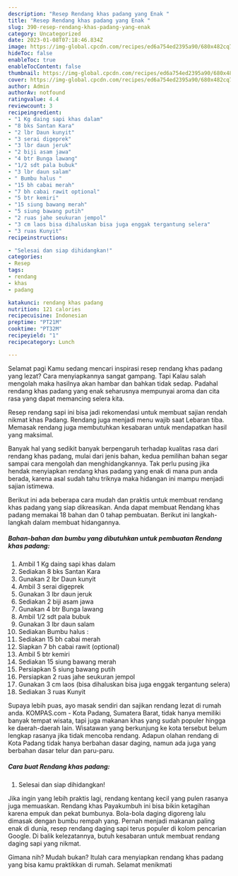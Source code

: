 ```yaml
---
description: "Resep Rendang khas padang yang Enak "
title: "Resep Rendang khas padang yang Enak "
slug: 390-resep-rendang-khas-padang-yang-enak
category: Uncategorized
date: 2023-01-08T07:18:46.834Z
image: https://img-global.cpcdn.com/recipes/ed6a754ed2395a90/680x482cq70/rendang-khas-padang-foto-resep-utama.jpg
hideToc: false
enableToc: true
enableTocContent: false
thumbnail: https://img-global.cpcdn.com/recipes/ed6a754ed2395a90/680x482cq70/rendang-khas-padang-foto-resep-utama.jpg
cover: https://img-global.cpcdn.com/recipes/ed6a754ed2395a90/680x482cq70/rendang-khas-padang-foto-resep-utama.jpg
author: Admin
authorAv: notfound
ratingvalue: 4.4
reviewcount: 3
recipeingredient:
- "1 Kg daing sapi khas dalam"
- "8 bks Santan Kara"
- "2 lbr Daun kunyit"
- "3 serai digeprek"
- "3 lbr daun jeruk"
- "2 biji asam jawa"
- "4 btr Bunga lawang"
- "1/2 sdt pala bubuk"
- "3 lbr daun salam"
- " Bumbu halus "
- "15 bh cabai merah"
- "7 bh cabai rawit optional"
- "5 btr kemiri"
- "15 siung bawang merah"
- "5 siung bawang putih"
- "2 ruas jahe seukuran jempol"
- "3 cm laos bisa dihaluskan bisa juga enggak tergantung selera"
- "3 ruas Kunyit"
recipeinstructions:

- "Selesai dan siap dihidangkan!"
categories:
- Resep
tags:
- rendang
- khas
- padang

katakunci: rendang khas padang 
nutrition: 121 calories
recipecuisine: Indonesian
preptime: "PT21M"
cooktime: "PT32M"
recipeyield: "1"
recipecategory: Lunch

---
```



Selamat pagi Kamu sedang mencari inspirasi resep rendang khas padang yang lezat? Cara menyiapkannya sangat gampang. Tapi Kalau salah mengolah maka hasilnya akan hambar dan bahkan tidak sedap. Padahal rendang khas padang yang enak seharusnya mempunyai aroma dan cita rasa yang dapat memancing selera kita.


Resep rendang sapi ini bisa jadi rekomendasi untuk membuat sajian rendah nikmat khas Padang. Rendang juga menjadi menu wajib saat Lebaran tiba. Memasak rendang juga membutuhkan kesabaran untuk mendapatkan hasil yang maksimal.

Banyak hal yang sedikit banyak berpengaruh terhadap kualitas rasa dari rendang khas padang, mulai dari jenis bahan, kedua pemilihan bahan segar sampai cara mengolah dan menghidangkannya. Tak perlu pusing jika hendak menyiapkan rendang khas padang yang enak di mana pun anda berada, karena asal sudah tahu triknya maka hidangan ini mampu menjadi sajian istimewa.


Berikut ini ada beberapa cara mudah dan praktis untuk membuat rendang khas padang yang siap dikreasikan. Anda dapat membuat Rendang khas padang memakai 18 bahan dan 0 tahap pembuatan. Berikut ini langkah-langkah dalam membuat hidangannya.

<!--inarticleads1-->

##### Bahan-bahan dan bumbu yang dibutuhkan untuk pembuatan Rendang khas padang:

1. Ambil 1 Kg daing sapi khas dalam
1. Sediakan 8 bks Santan Kara
1. Gunakan 2 lbr Daun kunyit
1. Ambil 3 serai digeprek
1. Gunakan 3 lbr daun jeruk
1. Sediakan 2 biji asam jawa
1. Gunakan 4 btr Bunga lawang
1. Ambil 1/2 sdt pala bubuk
1. Gunakan 3 lbr daun salam
1. Sediakan  Bumbu halus :
1. Sediakan 15 bh cabai merah
1. Siapkan 7 bh cabai rawit (optional)
1. Ambil 5 btr kemiri
1. Sediakan 15 siung bawang merah
1. Persiapkan 5 siung bawang putih
1. Persiapkan 2 ruas jahe seukuran jempol
1. Gunakan 3 cm laos (bisa dihaluskan bisa juga enggak tergantung selera)
1. Sediakan 3 ruas Kunyit


Supaya lebih puas, ayo masak sendiri dan sajikan rendang lezat di rumah anda. KOMPAS.com - Kota Padang, Sumatera Barat, tidak hanya memiliki banyak tempat wisata, tapi juga makanan khas yang sudah populer hingga ke daerah-daerah lain. Wisatawan yang berkunjung ke kota tersebut belum lengkap rasanya jika tidak mencoba rendang. Adapun olahan rendang di Kota Padang tidak hanya berbahan dasar daging, namun ada juga yang berbahan dasar telur dan paru-paru. 

<!--inarticleads2-->

##### Cara buat Rendang khas padang:


1. Selesai dan siap dihidangkan!

Jika ingin yang lebih praktis lagi, rendang kentang kecil yang pulen rasanya juga memuaskan. Rendang khas Payakumbuh ini bisa bikin ketagihan karena empuk dan pekat bumbunya. Bola-bola daging digoreng lalu dimasak dengan bumbu rempah yang. Pernah menjadi makanan paling enak di dunia, resep rendang daging sapi terus populer di kolom pencarian Google. Di balik kelezatannya, butuh kesabaran untuk membuat rendang daging sapi yang nikmat. 

Gimana nih? Mudah bukan? Itulah cara menyiapkan rendang khas padang yang bisa kamu praktikkan di rumah. Selamat menikmati
